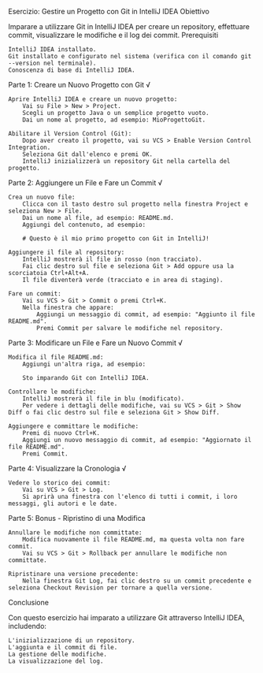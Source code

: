 Esercizio: Gestire un Progetto con Git in IntelliJ IDEA
Obiettivo

Imparare a utilizzare Git in IntelliJ IDEA per creare un repository, effettuare commit, visualizzare le modifiche e il log dei commit.
Prerequisiti

    IntelliJ IDEA installato.
    Git installato e configurato nel sistema (verifica con il comando git --version nel terminale).
    Conoscenza di base di IntelliJ IDEA.

Parte 1: Creare un Nuovo Progetto con Git √

    Aprire IntelliJ IDEA e creare un nuovo progetto:
        Vai su File > New > Project.
        Scegli un progetto Java o un semplice progetto vuoto.
        Dai un nome al progetto, ad esempio: MioProgettoGit.

    Abilitare il Version Control (Git):
        Dopo aver creato il progetto, vai su VCS > Enable Version Control Integration.
        Seleziona Git dall'elenco e premi OK.
        IntelliJ inizializzerà un repository Git nella cartella del progetto.

Parte 2: Aggiungere un File e Fare un Commit √

    Crea un nuovo file:
        Clicca con il tasto destro sul progetto nella finestra Project e seleziona New > File.
        Dai un nome al file, ad esempio: README.md.
        Aggiungi del contenuto, ad esempio:

        # Questo è il mio primo progetto con Git in IntelliJ!

    Aggiungere il file al repository:
        IntelliJ mostrerà il file in rosso (non tracciato).
        Fai clic destro sul file e seleziona Git > Add oppure usa la scorciatoia Ctrl+Alt+A.
        Il file diventerà verde (tracciato e in area di staging).

    Fare un commit:
        Vai su VCS > Git > Commit o premi Ctrl+K.
        Nella finestra che appare:
            Aggiungi un messaggio di commit, ad esempio: "Aggiunto il file README.md".
            Premi Commit per salvare le modifiche nel repository.

Parte 3: Modificare un File e Fare un Nuovo Commit √

    Modifica il file README.md:
        Aggiungi un'altra riga, ad esempio:

        Sto imparando Git con IntelliJ IDEA.

    Controllare le modifiche:
        IntelliJ mostrerà il file in blu (modificato).
        Per vedere i dettagli delle modifiche, vai su VCS > Git > Show Diff o fai clic destro sul file e seleziona Git > Show Diff.

    Aggiungere e committare le modifiche:
        Premi di nuovo Ctrl+K.
        Aggiungi un nuovo messaggio di commit, ad esempio: "Aggiornato il file README.md".
        Premi Commit.

Parte 4: Visualizzare la Cronologia √

    Vedere lo storico dei commit:
        Vai su VCS > Git > Log.
        Si aprirà una finestra con l'elenco di tutti i commit, i loro messaggi, gli autori e le date.

Parte 5: Bonus - Ripristino di una Modifica

    Annullare le modifiche non committate:
        Modifica nuovamente il file README.md, ma questa volta non fare commit.
        Vai su VCS > Git > Rollback per annullare le modifiche non committate.

    Ripristinare una versione precedente:
        Nella finestra Git Log, fai clic destro su un commit precedente e seleziona Checkout Revision per tornare a quella versione.

Conclusione

Con questo esercizio hai imparato a utilizzare Git attraverso IntelliJ IDEA, includendo:

    L'inizializzazione di un repository.
    L'aggiunta e il commit di file.
    La gestione delle modifiche.
    La visualizzazione del log.